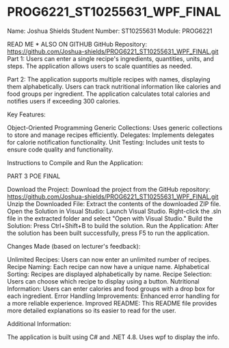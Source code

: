 # PROG6221_ST10255631_WPF_FINAL
Name: Joshua Shields
Student Number: ST10255631
Module: PROG6221

READ ME * ALSO ON GITHUB GitHub Repository: https://github.com/Joshua-shields/PROG6221_ST10255631_WPF_FINAL.git
Part 1: Users can enter a single recipe's ingredients, quantities, units, and steps. The application allows users to scale quantities as needed.

Part 2: The application supports multiple recipes with names, displaying them alphabetically. Users can track nutritional information like calories and food groups per ingredient. The application calculates total calories and notifies users if exceeding 300 calories.

Key Features:

Object-Oriented Programming
Generic Collections: Uses generic collections to store and manage recipes efficiently.
Delegates: Implements delegates for calorie notification functionality.
Unit Testing: Includes unit tests to ensure code quality and functionality.

Instructions to Compile and Run the Application:

PART 3 POE FINAL

Download the Project:
Download the project from the GitHub repository: https://github.com/Joshua-shields/PROG6221_ST10255631_WPF_FINAL.git
Unzip the Downloaded File:
Extract the contents of the downloaded ZIP file.
Open the Solution in Visual Studio:
Launch Visual Studio.
Right-click the .sln file in the extracted folder and select "Open with Visual Studio."
Build the Solution:
Press Ctrl+Shift+B to build the solution.
Run the Application:
After the solution has been built successfully, press F5 to run the application.

Changes Made (based on lecturer's feedback):

Unlimited Recipes: Users can now enter an unlimited number of recipes.
Recipe Naming: Each recipe can now have a unique name.
Alphabetical Sorting: Recipes are displayed alphabetically by name.
Recipe Selection: Users can choose which recipe to display using a button.
Nutritional Information: Users can enter calories and food groups with a drop box for each ingredient.
Error Handling Improvements: Enhanced error handling for a more reliable experience.
Improved README: This README file provides more detailed explanations so its easier to read for the user.

Additional Information:

The application is built using C# and .NET 4.8. Uses wpf to display the info.

